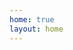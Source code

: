 ```yaml
---
home: true
layout: home
---
```


<script setup>
import { useData } from 'vitepress'
import { computed } from 'vue'
import { data as posts } from '../../loaders/post.data'

const { params } = useData()

const byYear = post => new Date(post.date).getFullYear().toString() === params.value?.slug
const postsByYear = computed(() => posts.filter(byYear))
</script>

<PostsPage :title="params.slug" :posts="postsByYear" />
